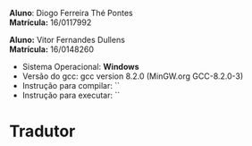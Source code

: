 **Aluno**: Diogo Ferreira Thé Pontes      
    **Matrícula:** 16/0117992
    
**Aluno:** Vitor Fernandes Dullens        
    **Matrícula:** 16/0148260  

- Sistema Operacional: **Windows**  
- Versão do gcc: gcc version 8.2.0 (MinGW.org GCC-8.2.0-3)  
- Instrução para compilar: `` 
- Instrução para executar: ``  

# Tradutor

